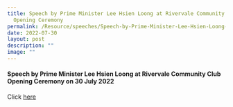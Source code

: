 ```yaml
---
title: Speech by Prime Minister Lee Hsien Loong at Rivervale Community Club
  Opening Ceremony
permalink: /Resource/speeches/Speech-by-Prime-Minister-Lee-Hsien-Loong-at-Rivervale-Community-Club/
date: 2022-07-30
layout: post
description: ""
image: ""
---
```

#### Speech by Prime Minister Lee Hsien Loong at Rivervale Community Club Opening Ceremony on 30 July 2022


Click [here](/files/NewsRoom/speech-by-prime-minister30-july-2022-at-rivervale-community-club.pdf)